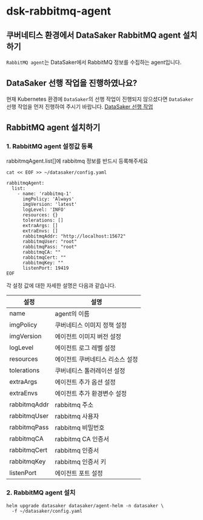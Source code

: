 # dsk-rabbitmq-agent
## 쿠버네티스 환경에서 DataSaker RabbitMQ agent 설치하기
`RabbitMQ agent`는 DataSaker에서 RabbitMQ 정보를 수집하는 agent입니다.

## DataSaker 선행 작업을 진행하였나요?
현재 Kubernetes 환경에 `DataSaker`의 선행 작업이 진행되지 않으셨다면 `DataSaker` 선행 작업을 먼저 진행하여 주시기 바랍니다. [DataSaker 선행 작업](README.md)

## RabbitMQ agent 설치하기
### 1. RabbitMQ agent 설정값 등록
rabbitmqAgent.list[]에 rabbitmq 정보를 반드시 등록해주세요
```shell
cat << EOF >> ~/datasaker/config.yaml

rabbitmqAgent:
  list:
    - name: 'rabbitmq-1'
      imgPolicy: 'Always'
      imgVersion: 'latest'
      logLevel: 'INFO'
      resources: {}
      tolerations: []
      extraArgs: []
      extraEnvs: []
      rabbitmqAddr: "http://localhost:15672"
      rabbitmqUser: "root"
      rabbitmqPass: "root"
      rabbitmqCA: ""
      rabbitmqCert: ""
      rabbitmqKey: ""
      listenPort: 19419
EOF
```

각 설정 값에 대한 자세한 설명은 다음과 같습니다.

| 설정           | 설명                |
|--------------|-------------------|
| name         | agent의 이름         |
| imgPolicy    | 쿠버네티스 이미지 정책 설정   |
| imgVersion   | 에이전트 이미지 버전 설정    |
| logLevel     | 에이전트 로그 레벨 설정     |
| resources    | 에이전트 쿠버네티스 리소스 설정 |
| tolerations  | 쿠버네티스 톨러레이션 설정    |
| extraArgs    | 에이전트 추가 옵션 설정     |
| extraEnvs    | 에이전트 추가 환경변수 설정   |
| rabbitmqAddr | rabbitmq 주소        |
| rabbitmqUser | rabbitmq 사용자      |
| rabbitmqPass | rabbitmq 비밀번호     |
| rabbitmqCA   | rabbitmq CA 인증서    |
| rabbitmqCert | rabbitmq 인증서       |
| rabbitmqKey  | rabbitmq 인증서 키     |
| listenPort   | 에이전트 포트 설정        |

### 2. RabbitMQ agent 설치
```shell
helm upgrade datasaker datasaker/agent-helm -n datasaker \
  -f ~/datasaker/config.yaml
```

